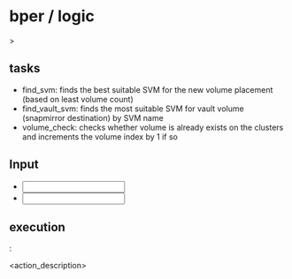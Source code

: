# bper / logic

<description>>

## tasks

- find_svm: finds the best suitable SVM for the new volume placement (based on least volume count)
- find_vault_svm: finds the most suitable SVM for vault volume (snapmirror destination) by SVM name 
- volume_check: checks whether volume is already exists on the clusters and increments the volume index by 1 if so

## Input

- <input>
- <input>

## execution

**<action>** :

<action_description>
